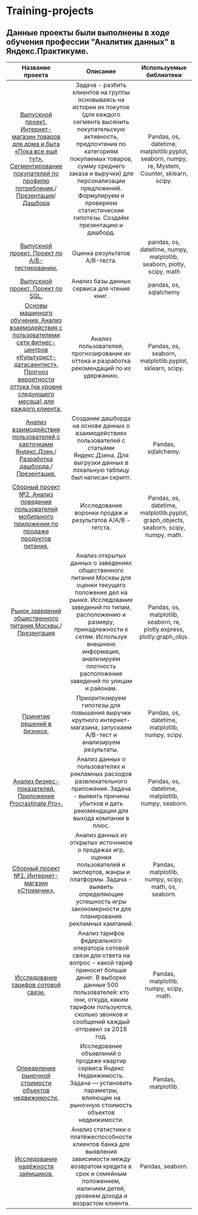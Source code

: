 # Training-projects
## Данные проекты были выполнены в ходе обучения профессии "Аналитик данных" в Яндекс.Практикуме.

|Название проекта |Описание                                                                 |Используемые библиотеки  |
|:---------------:|:-----------------------------------------------------------------------:|:-----------------------:|
[Выпускной проект. Интернет-магазин товаров для дома и быта «Пока все ещё тут». Сегментирование покупателей по профилю потребления.](https://github.com/olgasemaka/Training-projects/tree/main/%D0%92%D1%8B%D0%BF%D1%83%D1%81%D0%BA%D0%BD%D0%BE%D0%B9%20%D0%BF%D1%80%D0%BE%D0%B5%D0%BA%D1%82)/ [Презентация](https://github.com/olgasemaka/Training-projects/blob/main/%D0%92%D1%8B%D0%BF%D1%83%D1%81%D0%BA%D0%BD%D0%BE%D0%B9%20%D0%BF%D1%80%D0%BE%D0%B5%D0%BA%D1%82/%D0%9F%D1%80%D0%B5%D0%B7%D0%B5%D0%BD%D1%82%D0%B0%D1%86%D0%B8%D1%8F%20%D0%9F%D0%BE%D0%BA%D0%B0%20%D0%B2%D1%81%D0%B5%20%D0%B5%D1%89%D1%91%20%D1%82%D1%83%D1%82.pdf)/[Дашборд](https://public.tableau.com/app/profile/olga5964/viz/_16578984790510/Dashboard2?publish=yes)| Задача - разбить клиентов на группы основываясь на истории их покупок (для каждого сегмента высянить покупательскую активность, предпочтения по категориям покупаемых товаров, сумму среднего заказа и выручки) для персонализации предложений. Формулируем и проверяем статистические гипотезы. Создаём презентацию и дашборд.|Pandas, os, datetime, matplotlib.pyplot, seaborn, numpy, re, Mystem, Counter, sklearn, scipy.|
|[Выпускной проект. Проект по А/B-тестированию.](https://github.com/olgasemaka/Training-projects/tree/main/%D0%92%D1%8B%D0%BF%D1%83%D1%81%D0%BA%D0%BD%D0%BE%D0%B9%20%D0%BF%D1%80%D0%BE%D0%B5%D0%BA%D1%82:%20%D0%9F%D1%80%D0%BE%D0%B5%D0%BA%D1%82%20%D0%BF%D0%BE%20%D0%90_%D0%92%20-%20%D1%82%D0%B5%D1%81%D1%82%D0%B8%D1%80%D0%BE%D0%B2%D0%B0%D0%BD%D0%B8%D1%8E.)|Оценка результатов A/B-теста.|pandas, os, datetime, numpy, matplotlib, seaborn, plotly, scipy, math|
|[Выпускной проект. Проект по SQL.](https://github.com/olgasemaka/Training-projects/tree/main/%D0%92%D1%8B%D0%BF%D1%83%D1%81%D0%BA%D0%BD%D0%BE%D0%B9%20%D0%BF%D1%80%D0%BE%D0%B5%D0%BA%D1%82.%20SQL)|Анализ базы данных сервиса для чтения книг.|pandas, os, sqlalchemy|
|[Основы машинного обучения. Анализ взаимодействия с пользователями сети фитнес-центров «Культурист-датасаентист». Прогноз вероятности оттока (на уровне следующего месяца) для каждого клиента.](https://github.com/olgasemaka/Training-projects/tree/main/%D0%9F%D1%80%D0%BE%D0%B5%D0%BA%D1%82:%20%D0%9E%D1%81%D0%BD%D0%BE%D0%B2%D1%8B%20%D0%BC%D0%B0%D1%88%D0%B8%D0%BD%D0%BD%D0%BE%D0%B3%D0%BE%20%D0%BE%D0%B1%D1%83%D1%87%D0%B5%D0%BD%D0%B8%D1%8F)|Анализ пользователей, прогнозирование их оттока и разработка рекомендаций по их удержанию.|Pandas, os, seaborn, matplotlib.pyplot, sklearn, scipy.|
|[Анализ взаимодействия пользователей с карточками Яндекс.Дзен.](https://github.com/olgasemaka/Training-projects/tree/main/%D0%9F%D1%80%D0%BE%D0%B5%D0%BA%D1%82:%20%D0%90%D0%B2%D1%82%D0%BE%D0%BC%D0%B0%D1%82%D0%B8%D0%B7%D0%B0%D1%86%D0%B8%D1%8F)/ [Разработка дашборда.](https://public.tableau.com/views/Dashboard_16551879078290/Dashboard1?:language=en-US&:display_count=n&:origin=viz_share_link)/[Презентация.](https://github.com/olgasemaka/Training-projects/blob/main/%D0%9F%D1%80%D0%BE%D0%B5%D0%BA%D1%82:%20%D0%90%D0%B2%D1%82%D0%BE%D0%BC%D0%B0%D1%82%D0%B8%D0%B7%D0%B0%D1%86%D0%B8%D1%8F/%D0%9F%D1%80%D0%B5%D0%B7%D0%B5%D0%BD%D1%82%D0%B0%D1%86%D0%B8%D1%8F%20%D0%AF%D0%BD%D0%B4%D0%B5%D0%BA%D1%81%20%D0%94%D0%B7%D0%B5%D0%BD.pdf)|Создание дашборда на основе данных о взаимодействиях пользователей с статьями Яндекс.Дзена. Для выгрузки данных в локальную таблицу был написан скрипт.|Pandas, sqlalchemy.|
|[Сборный проект №2. Анализ поведения пользователей мобильного приложения по продаже продуктов питания.](https://github.com/olgasemaka/Training-projects/tree/main/%D0%A1%D0%B1%D0%BE%D1%80%D0%BD%D1%8B%D0%B9%20%D0%BF%D1%80%D0%BE%D0%B5%D0%BA%D1%82%20%E2%84%962)|Исследование воронки продаж и результатов А/А/В - тетста.|Pandas,  os, datetime, matplotlib.pyplot, graph_objects, seaborn, scipy, numpy, math.|
|[Рынок заведений общественного питания Москвы.](https://github.com/olgasemaka/Training-projects/tree/main/%D0%9F%D1%80%D0%BE%D0%B5%D0%BA%D1%82:%20%D0%92%D0%B8%D0%B7%D1%83%D0%B0%D0%BB%D0%B8%D0%B7%D0%B0%D1%86%D0%B8%D1%8F)/[Презентация](https://github.com/olgasemaka/Training-projects/blob/main/%D0%9F%D1%80%D0%BE%D0%B5%D0%BA%D1%82:%20%D0%92%D0%B8%D0%B7%D1%83%D0%B0%D0%BB%D0%B8%D0%B7%D0%B0%D1%86%D0%B8%D1%8F/%D0%98%D1%81%D1%81%D0%BB%D0%B5%D0%B4%D0%BE%D0%B2%D0%B0%D0%BD%D0%B8%D0%B5%20%D1%80%D1%8B%D0%BD%D0%BA%D0%B0%20%D0%BE%D0%B1%D1%89%D0%B5%D1%81%D1%82%D0%B2%D0%B5%D0%BD%D0%BD%D0%BE%D0%B3%D0%BE%20%D0%BF%D0%B8%D1%82%D0%B0%D0%BD%D0%B8%D1%8F%20%D0%B2%20%D0%9C%D0%BE%D1%81%D0%BA%D0%B2%D0%B521_05_22.pdf)|Анализ открытых данных о заведениях общественного питания Москвы для оценки текущего положение дел на рынке. Исследование заведений по типам, расположению и размеру, принадлежности к сетям. Используя внешнюю информация, анализируем плотность расположения заведений по улицам и районам.|Pandas, os, matplotlib, seaborn, re, plotly.express, plotly.graph_objs.|
|[Принятие решений в бизнесе.](https://github.com/olgasemaka/Training-projects/tree/main/%D0%9F%D1%80%D0%BE%D0%B5%D0%BA%D1%82:%20%D0%9F%D1%80%D0%B8%D0%BD%D1%8F%D1%82%D0%B8%D0%B5%20%D1%80%D0%B5%D1%88%D0%B5%D0%BD%D0%B8%D0%B9%20%D0%B2%20%D0%B1%D0%B8%D0%B7%D0%BD%D0%B5%D1%81%D0%B5)|Приоритизируем гипотезы для повышения выручки крупного интернет-магазина, запускаем A/B-тест и анализируем результаты.|Pandas, os, datetime, matplotlib, numpy, scipy.|
|[Анализ бизнес-показателей. Приложение Procrastinate Pro+.](https://github.com/olgasemaka/Training-projects/tree/main/%D0%9F%D1%80%D0%BE%D0%B5%D0%BA%D1%82:%20%D0%90%D0%BD%D0%B0%D0%BB%D0%B8%D0%B7%20%D0%B1%D0%B8%D0%B7%D0%BD%D0%B5%D1%81-%D0%BF%D0%BE%D0%BA%D0%B0%D0%B7%D0%B0%D1%82%D0%B5%D0%BB%D0%B5%D0%B9)|Анализ данных о пользователях и рекламных расходов развлекательного приложения. Задача - выявить причины убытков и дать рекомендации для выхода компании в плюс.|Pandas, os, datetime, matplotlib, numpy, seaborn.|
|[Сборный проект №1. Интернет-магазин «Стримчик».](https://github.com/olgasemaka/Training-projects/tree/main/%D0%A1%D0%B1%D0%BE%D1%80%D0%BD%D1%8B%D0%B9%20%D0%BF%D1%80%D0%BE%D0%B5%D0%BA%D1%82%20%E2%84%961)|Анализ данных из открытых источников о продажах игр, оценки пользователей и экспертов, жанры и платформы. Задача - выявить определяющие успешность игры закономерности для планирования рекламных кампаний.|Pandas, matplotlib, numpy, scipy, math, os, seaborn.|
|[Исследование тарифов сотовой связи.](https://github.com/olgasemaka/Training-projects/tree/main/%D0%9F%D1%80%D0%BE%D0%B5%D0%BA%D1%82:%20%D0%A1%D1%82%D0%B0%D1%82%D0%B8%D1%81%D1%82%D0%B8%D1%87%D0%B5%D1%81%D0%BA%D0%B8%D0%B9%20%D0%B0%D0%BD%D0%B0%D0%BB%D0%B8%D0%B7%20%D0%B4%D0%B0%D0%BD%D0%BD%D1%8B%D1%85)|Анализ тарифов федерального оператора сотовой связи для ответа на вопрос - какой тариф приносит больше денег. В выборке данные 500 пользователей: кто они, откуда, каким тарифом пользуются, сколько звонков и сообщений каждый отправил за 2018 год.|Pandas, matplotlib, numpy, scipy, math.|
|[Определение рыночной стоимости объектов недвижимости.](https://github.com/olgasemaka/Training-projects/tree/main/%D0%9F%D1%80%D0%BE%D0%B5%D0%BA%D1%82:%20%D0%98%D1%81%D1%81%D0%BB%D0%B5%D0%B4%D0%BE%D0%B2%D0%B0%D1%82%D0%B5%D0%BB%D1%8C%D1%81%D0%BA%D0%B8%D0%B9%20%D0%B0%D0%BD%D0%B0%D0%BB%D0%B8%D0%B7%20%D0%B4%D0%B0%D0%BD%D0%BD%D1%8B%D1%85)|Исследование объявлений о продаже квартир сервиса Яндекс Недвижимость. Задача — установить параметры, влияющие на рыночную стоимость объектов недвижимости.|Pandas, matplotlib.|
|[Исследование надёжности заёмщиков.](https://github.com/olgasemaka/Training-projects/tree/main/%D0%9F%D1%80%D0%BE%D0%B5%D0%BA%D1%82:%20%D0%9F%D1%80%D0%B5%D0%B4%D0%BE%D0%B1%D1%80%D0%B0%D0%B1%D0%BE%D1%82%D0%BA%D0%B0%20%D0%B4%D0%B0%D0%BD%D0%BD%D1%8B%D1%85)|Анализ статистики о платёжеспособности клиентов банка для выявления зависимости между возвратом кредита в срок и семейным положением, наличием детей, уровнем дохода и возрастом клиента.|Pandas, seaborn.|


